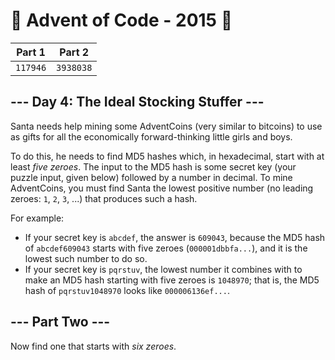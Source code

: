 # 🎄 Advent of Code - 2015 🎄
| Part 1 | Part 2 |
| ------ | ------ |
| `117946` | `3938038` |

<h2>--- Day 4: The Ideal Stocking Stuffer ---</h2><p>Santa needs help mining some <span title="Hey, mined your own business!">AdventCoins</span> (very similar to bitcoins) to use as gifts for all the economically forward-thinking little girls and boys.</p>
<p>To do this, he needs to find MD5 hashes which, in hexadecimal, start with at least <em>five zeroes</em>.  The input to the MD5 hash is some secret key (your puzzle input, given below) followed by a number in decimal. To mine AdventCoins, you must find Santa the lowest positive number (no leading zeroes: <code>1</code>, <code>2</code>, <code>3</code>, ...) that produces such a hash.</p>
<p>For example:</p>
<ul>
<li>If your secret key is <code>abcdef</code>, the answer is <code>609043</code>, because the MD5 hash of <code>abcdef609043</code> starts with five zeroes (<code>000001dbbfa...</code>), and it is the lowest such number to do so.</li>
<li>If your secret key is <code>pqrstuv</code>, the lowest number it combines with to make an MD5 hash starting with five zeroes is <code>1048970</code>; that is, the MD5 hash of <code>pqrstuv1048970</code> looks like <code>000006136ef...</code>.</li>
</ul>

<h2 id="part2">--- Part Two ---</h2><p>Now find one that starts with <em>six zeroes</em>.</p>
